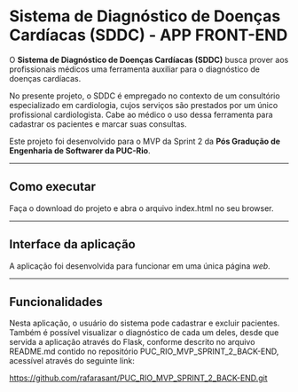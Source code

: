 # Sistema de Diagnóstico de Doenças Cardíacas (SDDC) - APP FRONT-END 

O **Sistema de Diagnóstico de Doenças Cardíacas (SDDC)** busca prover aos profissionais médicos 
uma ferramenta auxiliar para o diagnóstico de doenças cardíacas.

No presente projeto, o SDDC é empregado no contexto de um consultório especializado em cardiologia, cujos serviços são 
prestados por um único profissional cardiologista. Cabe ao médico o uso dessa ferramenta 
para cadastrar os pacientes e marcar suas consultas.

Este projeto foi desenvolvido para o MVP da Sprint 2 da **Pós Gradução de Engenharia de Softwarer da PUC-Rio**. 

---
## Como executar

Faça o download do projeto e abra o arquivo index.html no seu browser.

---
## Interface da aplicação

A aplicação foi desenvolvida para funcionar em uma única página *web*.

---
## Funcionalidades

Nesta aplicação, o usuário do sistema pode cadastrar e excluir pacientes. Também é possível visualizar o diagnóstico de cada um deles, desde que servida a aplicação através do Flask, conforme descrito no arquivo README.md contido no repositório PUC_RIO_MVP_SPRINT_2_BACK-END, acessível através do seguinte link: 

https://github.com/rafarasant/PUC_RIO_MVP_SPRINT_2_BACK-END.git
